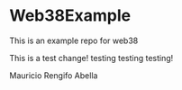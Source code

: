 # Web38Example
This is an example repo for web38


This is a test change! testing testing testing! 


Mauricio Rengifo Abella